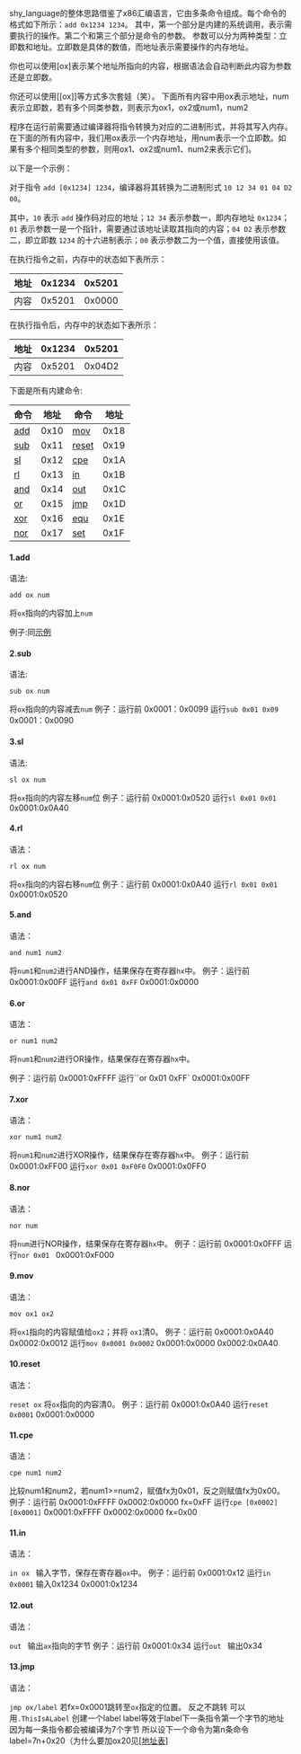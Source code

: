 shy_language的整体思路借鉴了x86汇编语言，它由多条命令组成。每个命令的格式如下所示：`add 0x1234 1234`。
其中，第一个部分是内建的系统调用，表示需要执行的操作。第二个和第三个部分是命令的参数。
参数可以分为两种类型：立即数和地址。立即数是具体的数值，而地址表示需要操作的内存地址。

你也可以使用[ox]表示某个地址所指向的内容，根据语法会自动判断此内容为参数还是立即数。

你还可以使用[[ox]]等方式多次套娃（笑）。
下面所有内容中用ox表示地址，num表示立即数，若有多个同类参数，则表示为ox1，ox2或num1，num2

程序在运行前需要通过编译器将指令转换为对应的二进制形式，并将其写入内存。在下面的所有内容中，我们用ox表示一个内存地址，用num表示一个立即数。如果有多个相同类型的参数，则用ox1、ox2或num1、num2来表示它们。

<span id="add">以下是一个示例：</span>

对于指令 `add [0x1234] 1234`，编译器将其转换为二进制形式 `10 12 34 01 04 D2 00`。

其中，`10` 表示 `add` 操作码对应的地址；`12 34` 表示参数一，即内存地址 `0x1234`；`01` 表示参数一是一个指针，需要通过该地址读取其指向的内容；`04 D2` 表示参数二，即立即数 `1234` 的十六进制表示；`00` 表示参数二为一个值，直接使用该值。

在执行指令之前，内存中的状态如下表所示：


| 地址 | 0x1234 | 0x5201 |
| ------ | -------- | -------- |
| 内容 | 0x5201 | 0x0000 |

在执行指令后，内存中的状态如下表所示：


| 地址 | 0x1234 | 0x5201 |
| ------ | -------- | -------- |
| 内容 | 0x5201 | 0x04D2 |

下面是所有内建命令:


| 命令         | 地址 | 命令            | 地址 |
| -------------- | ------ | ----------------- | ------ |
| [add](#add1) | 0x10 | [mov](#mov)     | 0x18 |
| [sub](#sub)  | 0x11 | [reset](#reset) | 0x19 |
| [sl](#sl)    | 0x12 | [cpe](#cpe)     | 0x1A |
| [rl](#rl)    | 0x13 | [in](#in)       | 0x1B |
| [and](#and)  | 0x14 | [out](#out)     | 0x1C |
| [or](#oe)    | 0x15 | [jmp](#jmp)     | 0x1D |
| [xor](#xor)  | 0x16 | [equ](#equ)     | 0x1E |
| [nor](#nor)  | 0x17 | [set](#set)     | 0x1F |

#### 1.add

<p id=add1>语法:</p>

`add ox num`

将`ox`指向的内容加上`num`

例子:同[示例](#add)

#### 2.sub

<p id=sub>语法:</p>

`sub ox num`

将`ox`指向的内容减去`num`
例子：运行前
0x0001：0x0099
运行`sub 0x01 0x09`
0x0001：0x0090

#### 3.sl

<p id=sl>语法:</p>

`sl ox num`

将`ox`指向的内容左移`num`位
例子：运行前
0x0001:0x0520
运行`sl 0x01 0x01`
0x0001:0x0A40

#### 4.rl

<p id=rl>语法：</p>

`rl ox num`

将`ox`指向的内容右移`num`位
例子：运行前
0x0001:0x0A40
运行`rl 0x01 0x01`
0x0001:0x0520

#### 5.and

<p id=and>语法：</p>

`and num1 num2`

将`num1`和`num2`进行AND操作，结果保存在寄存器`hx`中。
例子：运行前
0x0001:0x00FF
运行`and 0x01 0xFF`
0x0001:0x0000

#### 6.or

<p id=or>语法：</p>

`or num1 num2`

将`num1`和`num2`进行OR操作，结果保存在寄存器`hx`中。

例子：运行前
0x0001:0xFFFF
运行``or 0x01 0xFF`
0x0001:0x00FF

#### 7.xor

<p id=xor>语法：</p>

`xor num1 num2`

将`num1`和`num2`进行XOR操作，结果保存在寄存器`hx`中。
例子：运行前
0x0001:0xFF00
运行`xor 0x01 0xF0F0`
0x0001:0x0FF0

#### 8.nor

<p id=nor>语法：</p>

`nor num `

将`num`进行NOR操作，结果保存在寄存器`hx`中。
例子：运行前
0x0001:0x0FFF
运行`nor 0x01 `
0x0001:0xF000

#### 9.mov

<p id=mov>语法：</p>

`mov ox1 ox2`

将`ox1`指向的内容赋值给`ox2`；并将 `ox1`清0。
例子：运行前
0x0001:0x0A40
0x0002:0x0012
运行`mov 0x0001 0x0002`
0x0001:0x0000
0x0002:0x0A40

#### 10.reset

<p id=reset>语法：</p>

`reset ox`
将`ox`指向的内容清0。
例子：运行前
0x0001:0x0A40
运行`reset 0x0001`
0x0001:0x0000

#### 11.cpe

<p id=cpe>语法：</p>

`cpe num1 num2`

比较num1和num2，若num1>=num2，赋值fx为0x01，反之则赋值fx为0x00。
例子：运行前
0x0001:0xFFFF
0x0002:0x0000
fx=0xFF
运行`cpe [0x0002] [0x0001]`
0x0001:0xFFFF
0x0002:0x0000
fx=0x00

#### 11.in

<p id=in>语法：</p>

`in ox `
输入字节，保存在寄存器`ox`中。
例子：运行前
0x0001:0x12
运行`in 0x0001`
输入0x1234
0x0001:0x1234

#### 12.out

<p id=out>语法：</p>

`out `
输出`ax`指向的字节
例子：运行前
0x0001:0x34
运行`out `
输出0x34

#### 13.jmp

<p id=out>语法：</p>

`jmp ox/label`
若fx=0x0001跳转至`ox`指定的位置。
反之不跳转
可以用`.ThisIsALabel`
创建一个label
label等效于label下一条指令第一个字节的地址
因为每一条指令都会被编译为7个字节
所以设下一个命令为第n条命令
label=7n+0x20（为什么要加ox20见[[地址表](https://github.com/Shyliuli/shy_project/blob/shy_hardware/README.md)]
